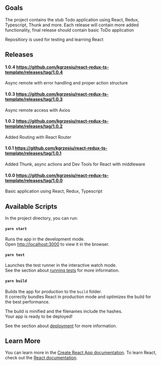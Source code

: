## Goals
The project contains the stub Todo application using React, Redux, Typescript, Thunk and more. 
Each release will contain more added functionality, final release should contain basic ToDo application

Repositiory is used for testing and learning React

## Releases
#### 1.0.4 https://github.com/kgrzesiu/react-redux-ts-template/releases/tag/1.0.4
Async remote with error handling and proper action structure

#### 1.0.3 https://github.com/kgrzesiu/react-redux-ts-template/releases/tag/1.0.3
Async remote access with Axios

#### 1.0.2 https://github.com/kgrzesiu/react-redux-ts-template/releases/tag/1.0.2
Added Routing with React Router

#### 1.0.1 https://github.com/kgrzesiu/react-redux-ts-template/releases/tag/1.0.1
Added Thunk, async actions and Dev Tools for React with middleware

#### 1.0.0 https://github.com/kgrzesiu/react-redux-ts-template/releases/tag/1.0.0
Basic application using React, Redux, Typescript



## Available Scripts

In the project directory, you can run:

#### `yarn start`

Runs the app in the development mode.<br />
Open [http://localhost:3000](http://localhost:3000) to view it in the browser.

#### `yarn test`

Launches the test runner in the interactive watch mode.<br />
See the section about [running tests](https://facebook.github.io/create-react-app/docs/running-tests) for more information.

#### `yarn build`

Builds the app for production to the `build` folder.<br />
It correctly bundles React in production mode and optimizes the build for the best performance.

The build is minified and the filenames include the hashes.<br />
Your app is ready to be deployed!

See the section about [deployment](https://facebook.github.io/create-react-app/docs/deployment) for more information.

## Learn More
You can learn more in the [Create React App documentation](https://facebook.github.io/create-react-app/docs/getting-started).
To learn React, check out the [React documentation](https://reactjs.org/).
